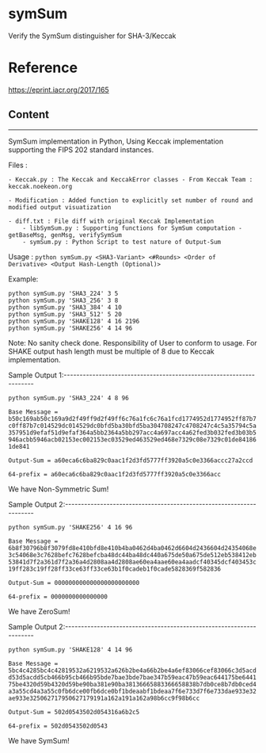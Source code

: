 # symSum
Verify the SymSum distinguisher for SHA-3/Keccak

# Reference
https://eprint.iacr.org/2017/165

## Content
-------

SymSum implementation in Python, Using Keccak implementation supporting the FIPS 202 standard instances.

Files :

    - Keccak.py : The Keccak and KeccakError classes - From Keccak Team : keccak.noekeon.org
    
    - Modification : Added function to explicitly set number of round and modified output visuatization
    
    - diff.txt : File diff with original Keccak Implementation
        - libSymSum.py : Supporting functions for SymSum computation - getBaseMsg, genMsg, verifySymSum
        - symSum.py : Python Script to test nature of Output-Sum

Usage : 
	`python symSum.py <SHA3-Variant> <#Rounds> <Order of Derivative> <Output Hash-Length (Optional)>`

Example:

	python symSum.py 'SHA3_224' 3 5 
	python symSum.py 'SHA3_256' 3 8 
	python symSum.py 'SHA3_384' 4 10 
	python symSum.py 'SHA3_512' 5 20 
	python symSum.py 'SHAKE128' 4 16 2196
	python symSum.py 'SHAKE256' 4 14 96

Note: No sanity check done. Responsibility of User to conform to usage.
      For SHAKE output hash length must be multiple of 8 due to Keccak implementation.
 

Sample Output 1:-------------------------------------------------------------------- 

`python symSum.py 'SHA3_224' 4 8 96`

`Base Message = b50c169ab50c169a9d2f49ff9d2f49ff6c76a1fc6c76a1fcd1774952d1774952ff87b7c0ff87b7c014529dc014529dc0bfd5ba30bfd5ba304708247c4708247c4c5a35794c5a357951d9efaf51d9efaf364a5bb2364a5bb297acc4a697acc4a62fed3b032fed3b03b5946acbb5946acb02153ec002153ec03529ed463529ed468e7329c08e7329c01de841861de841`

 `Output-Sum = a60eca6c6ba829c0aac1f2d3fd5777ff3920a5c0e3366accc27a2ccd`

 `64-prefix = a60eca6c6ba829c0aac1f2d3fd5777ff3920a5c0e3366acc`

We have Non-Symmetric Sum!


Sample Output 2:--------------------------------------------------------------------



`python symSum.py 'SHAKE256' 4 16 96`

 `Base Message = 6b8f30796b8f3079fd8e410bfd8e410b4ba0462d4ba0462d6604d2436604d24354068e3c54068e3c7628befc7628befcba48dc44ba48dc440a675de50a675de512eb538412eb53841d7f2a361d7f2a36a4d2808aa4d2808ae60ea4aae60ea4aadcf40345dcf403453c19ff283c19ff28ff33ce63ff33ce63b1f0cadeb1f0cade5828369f582836`

 `Output-Sum = 000000000000000000000000`

 `64-prefix = 0000000000000000`

 We have ZeroSum! 


Sample Output 2:--------------------------------------------------------------------


`python symSum.py 'SHAKE128' 4 14 96`

 `Base Message = 5bc4c4285bc4c42819532a6219532a626b2be4a66b2be4a6ef83066cef83066c3d5acdd53d5acdd5cb466b95cb466b95bde7bae3bde7bae347b59eac47b59eac644175be644175be4320d59b4320d59be90ba381e90ba38136665883366658838b7db0ce8b7db0ced4a3a55cd4a3a55c0fb6dce00fb6dce0bf1bdeaabf1bdeaa7f6e733d7f6e733dae933e32ae933e325062717950627179191a162a191a162a98b6cc9f98b6cc`

 `Output-Sum = 502d0543502d054316a6b2c5`

 `64-prefix = 502d0543502d0543`

We have SymSum!
